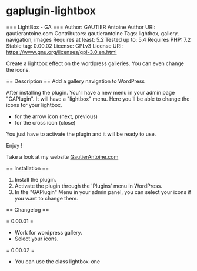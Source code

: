 # gaplugin-lightbox
=== LightBox - GA ===
Author: GAUTIER Antoine
Author URI: gautierantoine.com
Contributors: gautierantoine
Tags: lightbox, gallery, navigation, images
Requires at least: 5.2
Tested up to: 5.4
Requires PHP: 7.2
Stable tag: 0.00.02
License: GPLv3
License URI: https://www.gnu.org/licenses/gpl-3.0.en.html

Create a lightbox effect on the wordpress galleries. You can even change the icons.

== Description ==
Add a gallery navigation to WordPress

After installing the plugin. You'll have a new menu in your admin page "GAPlugin".
It will have a "lightbox" menu. Here you'll be able to change the icons for your lightbox.

- for the arrow icon (next, previous)
- for the cross icon (close)

You just have to activate the plugin and it will be ready to use.

Enjoy !

Take a look at my website [GautierAntoine.com](https://gautierantoine.com)

== Installation ==
1. Install the plugin.
2. Activate the plugin through the 'Plugins' menu in WordPress.
3. In the "GAPlugin" Menu in your admin panel, you can select your icons if you want to change them.

== Changelog ==

= 0.00.01 =
* Work for wordpress gallery.
* Select your icons.

= 0.00.02 =
* You can use the class lightbox-one
